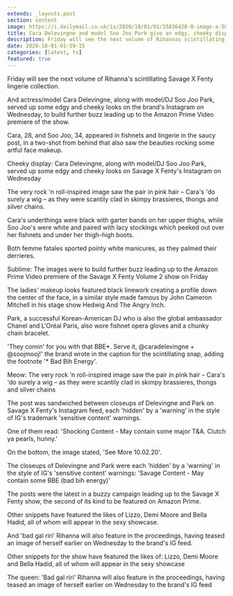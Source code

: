 ```yaml
---
extends: _layouts.post
section: content
image: https://i.dailymail.co.uk/1s/2020/10/01/01/33836428-0-image-a-50_1601511007759.jpg 
title: Cara Delevingne and model Soo Joo Park give an edgy, cheeky display in fishnets for Savage X Fenty 
description: Friday will see the next volume of Rihannas scintillating Savage X Fenty lingerie collection. Cara Delevingne and Soo Joo served up cheeky looks on the brands Instagram on Wednesday. 
date: 2020-10-01-01-59-15 
categories: [latest, tv] 
featured: true 
--- 
```

Friday will see the next volume of Rihanna's scintillating Savage X Fenty lingerie collection.

And actress/model Cara Delevingne, along with model/DJ Soo Joo Park, served up some edgy and cheeky looks on the brand's Instagram on Wednesday, to build further buzz leading up to the Amazon Prime Video premiere of the show.

Cara, 28, and Soo Joo, 34, appeared in fishnets and lingerie in the saucy post, in a two-shot from behind that also saw the beauties rocking some artful face makeup. 

Cheeky display: Cara Delevingne, along with model/DJ Soo Joo Park, served up some edgy and cheeky looks on Savage X Fenty's Instagram on Wednesday

The very rock 'n roll-inspired image saw the pair in pink hair – Cara's 'do surely a wig – as they were scantily clad in skimpy brassieres, thongs and silver chains. 

Cara's underthings were black with garter bands on her upper thighs, while Soo Joo's were white and paired with lacy stockings which peeked out over her fishnets and under her thigh-high boots.

Both femme fatales sported pointy white manicures, as they palmed their derrieres.  

Sublime: The images were to build further buzz leading up to the Amazon Prime Video premiere of the Savage X Fenty Volume 2 show on Friday

The ladies' makeup looks featured black linework creating a profile down the center of the face, in a similar style made famous by John Cameron Mitchell in his stage show Hedwig And The Angry Inch.

Park, a successful Korean-American DJ who is also the global ambassador Chanel and L'Oréal Paris, also wore fishnet opera gloves and a chunky chain bracelet.

'They comin' for you with that BBE*. Serve it, @caradelevingne + @soojmooj!⁣' the brand wrote in the caption for the scintillating snap, adding the footnote '* Bad Bih Energy'. 

Meow: The very rock 'n roll-inspired image saw the pair in pink hair – Cara's 'do surely a wig – as they were scantily clad in skimpy brassieres, thongs and silver chains

The post was sandwiched between closeups of Delevingne and Park on Savage X Fenty's Instagram feed, each 'hidden' by a 'warning' in the style of IG's trademark 'sensitive content' warnings.

One of them read: 'Shocking Content - May contain some major T&A. Clutch ya pearls, hunny.'

On the bottom, the image stated, 'See More 10.02.20'.

The closeups of Delevingne and Park were each 'hidden' by a 'warning' in the style of IG's 'sensitive content' warnings: 'Savage Content - May contain some BBE (bad bih energy)'

The posts were the latest in a buzzy campaign leading up to the Savage X Fenty show, the second of its kind to be featured on Amazon Prime.

Other snippets have featured the likes of Lizzo, Demi Moore and Bella Hadid, all of whom will appear in the sexy showcase.

And 'bad gal riri' Rihanna will also feature in the proceedings, having teased an image of herself earlier on Wednesday to the brand's IG feed. 

Other snippets for the show have featured the likes of: Lizzo, Demi Moore and Bella Hadid, all of whom will appear in the sexy showcase

The queen: 'Bad gal riri' Rihanna will also feature in the proceedings, having teased an image of herself earlier on Wednesday to the brand's IG feed

